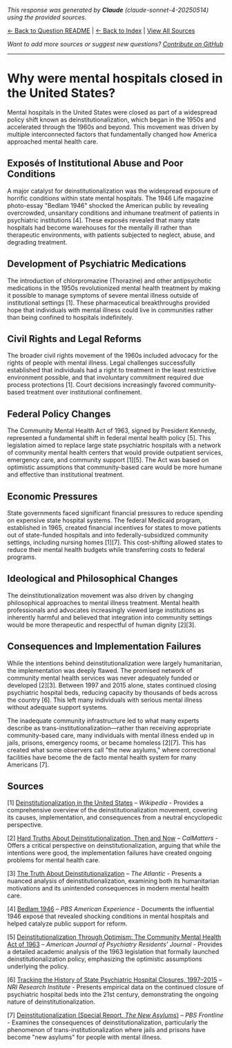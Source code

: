 <!-- 
Generated by: claude
Model: claude-sonnet-4-20250514
Prompt type: sources
Generated at: 2025-06-13T11:16:05.970893
-->

*This response was generated by **Claude** (claude-sonnet-4-20250514) using the provided sources.*

[← Back to Question README](README.md) | [← Back to Index](../README.md) | [View All Sources](../allsources.md)

*Want to add more sources or suggest new questions? [Contribute on GitHub](https://github.com/justinwest/SuggestedSources)*

---

# Why were mental hospitals closed in the United States?

Mental hospitals in the United States were closed as part of a widespread policy shift known as deinstitutionalization, which began in the 1950s and accelerated through the 1960s and beyond. This movement was driven by multiple interconnected factors that fundamentally changed how America approached mental health care.

## Exposés of Institutional Abuse and Poor Conditions

A major catalyst for deinstitutionalization was the widespread exposure of horrific conditions within state mental hospitals. The 1946 Life magazine photo-essay "Bedlam 1946" shocked the American public by revealing overcrowded, unsanitary conditions and inhumane treatment of patients in psychiatric institutions [4]. These exposés revealed that many state hospitals had become warehouses for the mentally ill rather than therapeutic environments, with patients subjected to neglect, abuse, and degrading treatment.

## Development of Psychiatric Medications

The introduction of chlorpromazine (Thorazine) and other antipsychotic medications in the 1950s revolutionized mental health treatment by making it possible to manage symptoms of severe mental illness outside of institutional settings [1]. These pharmaceutical breakthroughs provided hope that individuals with mental illness could live in communities rather than being confined to hospitals indefinitely.

## Civil Rights and Legal Reforms

The broader civil rights movement of the 1960s included advocacy for the rights of people with mental illness. Legal challenges successfully established that individuals had a right to treatment in the least restrictive environment possible, and that involuntary commitment required due process protections [1]. Court decisions increasingly favored community-based treatment over institutional confinement.

## Federal Policy Changes

The Community Mental Health Act of 1963, signed by President Kennedy, represented a fundamental shift in federal mental health policy [5]. This legislation aimed to replace large state psychiatric hospitals with a network of community mental health centers that would provide outpatient services, emergency care, and community support [1][5]. The Act was based on optimistic assumptions that community-based care would be more humane and effective than institutional treatment.

## Economic Pressures

State governments faced significant financial pressures to reduce spending on expensive state hospital systems. The federal Medicaid program, established in 1965, created financial incentives for states to move patients out of state-funded hospitals and into federally-subsidized community settings, including nursing homes [1][7]. This cost-shifting allowed states to reduce their mental health budgets while transferring costs to federal programs.

## Ideological and Philosophical Changes

The deinstitutionalization movement was also driven by changing philosophical approaches to mental illness treatment. Mental health professionals and advocates increasingly viewed large institutions as inherently harmful and believed that integration into community settings would be more therapeutic and respectful of human dignity [2][3].

## Consequences and Implementation Failures

While the intentions behind deinstitutionalization were largely humanitarian, the implementation was deeply flawed. The promised network of community mental health services was never adequately funded or developed [2][3]. Between 1997 and 2015 alone, states continued closing psychiatric hospital beds, reducing capacity by thousands of beds across the country [6]. This left many individuals with serious mental illness without adequate support systems.

The inadequate community infrastructure led to what many experts describe as trans-institutionalization—rather than receiving appropriate community-based care, many individuals with mental illness ended up in jails, prisons, emergency rooms, or became homeless [2][7]. This has created what some observers call "the new asylums," where correctional facilities have become the de facto mental health system for many Americans [7].

## Sources

[1] [Deinstitutionalization in the United States](https://en.wikipedia.org/wiki/Deinstitutionalization_in_the_United_States) – *Wikipedia* - Provides a comprehensive overview of the deinstitutionalization movement, covering its causes, implementation, and consequences from a neutral encyclopedic perspective.

[2] [Hard Truths About Deinstitutionalization, Then and Now](https://calmatters.org/commentary/2019/03/hard-truths-about-deinstitutionalization-then-and-now/) – *CalMatters* - Offers a critical perspective on deinstitutionalization, arguing that while the intentions were good, the implementation failures have created ongoing problems for mental health care.

[3] [The Truth About Deinstitutionalization](https://www.theatlantic.com/health/archive/2021/05/truth-about-deinstitutionalization/618986/) – *The Atlantic* - Presents a nuanced analysis of deinstitutionalization, examining both its humanitarian motivations and its unintended consequences in modern mental health care.

[4] [Bedlam 1946](https://www.pbs.org/wgbh/americanexperience/features/lobotomist-bedlam-1946/) – *PBS American Experience* - Documents the influential 1946 exposé that revealed shocking conditions in mental hospitals and helped catalyze public support for reform.

[5] [Deinstitutionalization Through Optimism: The Community Mental Health Act of 1963](https://psychiatryonline.org/doi/full/10.1176/appi.ajp-rj.2021.160404) – *American Journal of Psychiatry Residents' Journal* - Provides a detailed academic analysis of the 1963 legislation that formally launched deinstitutionalization policy, emphasizing the optimistic assumptions underlying the policy.

[6] [Tracking the History of State Psychiatric Hospital Closures, 1997–2015](https://www.nri-inc.org/media/1111/2015-tracking-the-history-of-state-psychiatric-hospital-closures-lutterman.pdf) – *NRI Research Institute* - Presents empirical data on the continued closure of psychiatric hospital beds into the 21st century, demonstrating the ongoing nature of deinstitutionalization.

[7] [Deinstitutionalization (Special Report, *The New Asylums*)](https://www.pbs.org/wgbh/pages/frontline/shows/asylums/special/excerpt.html) – *PBS Frontline* - Examines the consequences of deinstitutionalization, particularly the phenomenon of trans-institutionalization where jails and prisons have become "new asylums" for people with mental illness.